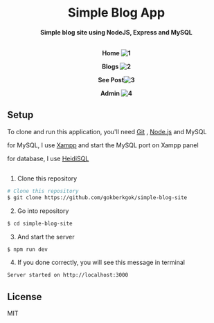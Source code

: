 <h1 align="center">Simple Blog App </h1>
<h4 align="center">Simple blog site using NodeJS, Express and MySQL<br>
<br>
  
Home ![1](https://github.com/user-attachments/assets/9564e8ce-4118-45e3-895e-beac830f769f)

Blogs ![2](https://github.com/user-attachments/assets/6af69373-9db2-4f05-a2d5-59a8f9cc5901)

See Post![3](https://github.com/user-attachments/assets/fddac084-d389-45f6-b263-e8b81eb681fc)

Admin ![4](https://github.com/user-attachments/assets/abe406ec-553d-46c1-b1b2-2f4a00ce0bbc)

</h4>

## Setup

To clone and run this application, you'll need [Git](https://git-scm.com) , [Node.js](https://nodejs.org/en/download/) and MySQL

for MySQL, I use [Xampp](https://www.apachefriends.org/tr/download.html) and start the MySQL port on Xampp panel

for database, I use [HeidiSQL](https://www.heidisql.com/download.php)
##
1. Clone this repository
```bash
# Clone this repository
$ git clone https://github.com/gokberkgok/simple-blog-site
```
2. Go into repository
```bash
$ cd simple-blog-site
```
3. And start the server
```bash
$ npm run dev
```
4. If you done correctly, you will see this message in terminal
```bash
Server started on http://localhost:3000
```

## License

MIT
